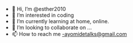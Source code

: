 - 👋 Hi, I’m @esther2010
- 👀 I’m interested in coding
- 🌱 I’m currently learning at home, online.
- 💞️ I’m looking to collaborate on ...
- 📫 How to reach me -ayomidetalks@gmail.com

<!---
esther2010/esther2010 is a ✨ special ✨ repository because its `README.md` (this file) appears on your GitHub profile.
You can click the Preview link to take a look at your changes.
--->
